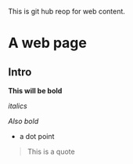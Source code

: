 This is git hub reop for web content.



# A web page

## Intro

**This will be bold**

*italics*

_Also bold_

* a dot point

> This is a quote
